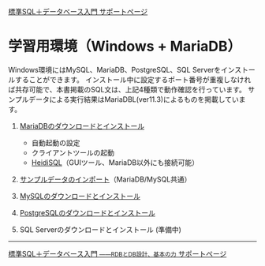 [標準SQL＋データベース入門 サポートページ](https://nisim-m.github.io/sqlbook2/) 
# 学習用環境（Windows + MariaDB）

Windows環境にはMySQL、MariaDB、PostgreSQL、SQL Serverをインストールすることができます。
インストール中に設定するポート番号が重複しなければ共存可能で、本書掲載のSQL文は、上記4種類で動作確認を行っています。
サンプルデータによる実行結果はMariaDBL(ver11.3)によるものを掲載しています。

1. [MariaDBのダウンロードとインストール](install-mariadb-win)
   - 自動起動の設定
   - クライアントツールの起動
   - [HeidiSQL](install-mariadb-win#heidisql)（GUIツール、MariaDB以外にも接続可能）

2. [サンプルデータのインポート](import-mariadb-win)（MariaDB/MySQL共通）

3. [MySQLのダウンロードとインストール](install-mysql-win)

4. [PostgreSQLのダウンロードとインストール](install-postgresql-win)

5. SQL&nbsp;Serverのダウンロードとインストール (準備中)
   

----
[標準SQL＋データベース入門 <small>——RDBとDB設計、基本の力</small> サポートページ](https://nisim-m.github.io/sqlbook2/)
